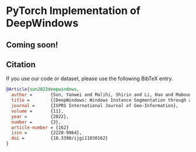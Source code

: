 # PyTorch Implementation of DeepWindows

## Coming soon!

## Citation

If you use our code or dataset, please use the following BibTeX entry.

```BibTeX
@Article{sun2022deepwindows,
  author =       {Sun, Yanwei and Malihi, Shirin and Li, Hao and Maboudi, Mehdi},
  title =        {[DeepWindows: Windows Instance Segmentation through an Improved Mask R-CNN Using Spatial Attention and Relation Modules](https://www.mdpi.com/2220-9964/11/3/162)},
  journal =      {ISPRS International Journal of Geo-Information},
  volume =       {11},
  year =         {2022},
  number =       {3},
  article-number = {162}
  issn =         {2220-9964},
  doi =          {10.3390/ijgi11030162}
}
```

